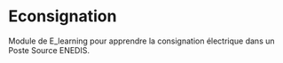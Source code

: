 # Econsignation
 Module de E_learning pour apprendre la consignation électrique dans un Poste Source ENEDIS.
